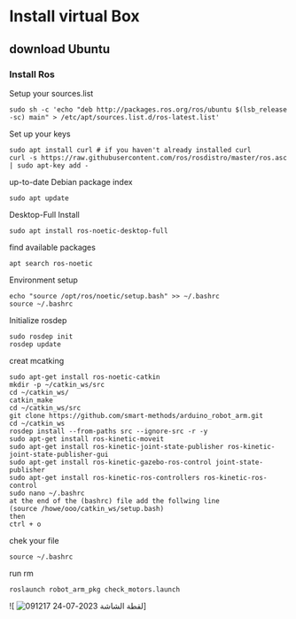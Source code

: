 # Install virtual Box
## download Ubuntu
### Install Ros
Setup your sources.list
```
sudo sh -c 'echo "deb http://packages.ros.org/ros/ubuntu $(lsb_release -sc) main" > /etc/apt/sources.list.d/ros-latest.list'
```
Set up your keys
```
sudo apt install curl # if you haven't already installed curl
curl -s https://raw.githubusercontent.com/ros/rosdistro/master/ros.asc | sudo apt-key add -
```
 up-to-date  Debian package index
 ```
 sudo apt update
```
Desktop-Full Install
```
sudo apt install ros-noetic-desktop-full
```
find available packages
```
apt search ros-noetic
```
Environment setup
```
echo "source /opt/ros/noetic/setup.bash" >> ~/.bashrc
source ~/.bashrc
```
Initialize rosdep
```
sudo rosdep init
rosdep update
```
creat mcatking 
```
sudo apt-get install ros-noetic-catkin
mkdir -p ~/catkin_ws/src
cd ~/catkin_ws/
catkin_make
cd ~/catkin_ws/src
git clone https://github.com/smart-methods/arduino_robot_arm.git 
cd ~/catkin_ws
rosdep install --from-paths src --ignore-src -r -y
sudo apt-get install ros-kinetic-moveit
sudo apt-get install ros-kinetic-joint-state-publisher ros-kinetic-joint-state-publisher-gui
sudo apt-get install ros-kinetic-gazebo-ros-control joint-state-publisher
sudo apt-get install ros-kinetic-ros-controllers ros-kinetic-ros-control
sudo nano ~/.bashrc
at the end of the (bashrc) file add the follwing line
(source /howe/ooo/catkin_ws/setup.bash)
then 
ctrl + o
```
chek your file
```
source ~/.bashrc
```
run rm 
```
roslaunch robot_arm_pkg check_motors.launch
```
![
![لقطة الشاشة 2023-07-24 091217](https://github.com/Argwoan/robat/assets/138804055/a0309c7b-45d5-4874-933d-e8b9e6e108d5)]

